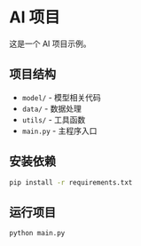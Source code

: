 # AI 项目

这是一个 AI 项目示例。

## 项目结构
- `model/` - 模型相关代码
- `data/` - 数据处理
- `utils/` - 工具函数
- `main.py` - 主程序入口

## 安装依赖
```bash
pip install -r requirements.txt
```

## 运行项目
```bash
python main.py
```